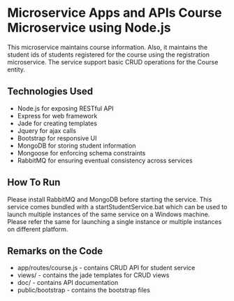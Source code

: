 Microservice Apps and APIs
Course Microservice using Node.js
============================
This microservice maintains course information. Also, it maintains the student ids of students registered for the course using the registration microservice. The service support basic CRUD operations for the Course entity.

Technologies Used
-----------------
- Node.js for exposing RESTful API
- Express for web framework
- Jade for creating templates
- Jquery for ajax calls
- Bootstrap for responsive UI
- MongoDB for storing student information
- Mongoose for enforcing schema constraints
- RabbitMQ for ensuring eventual consistency across services

How To Run
----------
Please install RabbitMQ and MongoDB before starting the service. This service comes bundled with a startStudentService.bat which can be used to launch multiple instances of the same service on a Windows machine. Please refer the same for launching a single instance or multiple instances on different platform.

Remarks on the Code
-------------------
- app/routes/course.js - contains CRUD API for student service
- views/ - contains the jade templates for CRUD views
- doc/ - contains API documentation
- public/bootstrap - contains the bootstrap files
